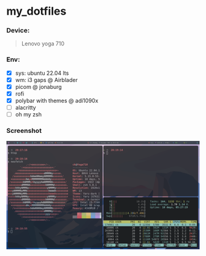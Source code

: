 # my_dotfiles

### Device:
> Lenovo yoga 710

### Env:
- [x] sys: ubuntu 22.04 lts
- [x] wm: i3 gaps @ Airblader
- [x] picom @ jonaburg
- [x] rofi
- [x] polybar with themes @ adi1090x
- [ ] alacritty
- [ ] oh my zsh

### Screenshot
![Screenshot](.config/Screenshot.png)